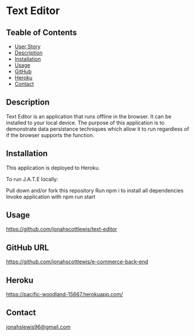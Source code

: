 # Text Editor

## Teable of Contents

* [User Story](#user-story)
* [Description](#description)
* [Installation](#installation)
* [Usage](#usage)
* [GitHub](#github-url)
* [Heroku](#heroku)
* [Contact](#contact)

## Description

Text Editor is an application that runs offline in the browser. It can be installed to your local device. The purpose of this application is to demonstrate data persistance techniques which allow it to run regardless of if the browser supports the function.

## Installation

This application is deployed to Heroku.

To run J.A.T.E locally:

Pull down and/or fork this repository
Run npm i to install all dependencies
Invoke application with npm run start

## Usage

https://github.com/jonahscottlewis/text-editor

## GitHub URL

https://github.com/jonahscottlewis/e-commerce-back-end

## Heroku

https://pacific-woodland-15667.herokuapp.com/

## Contact

[jonahslewis96@gmail.com](mailto:jonahslewis96@gmail.com)